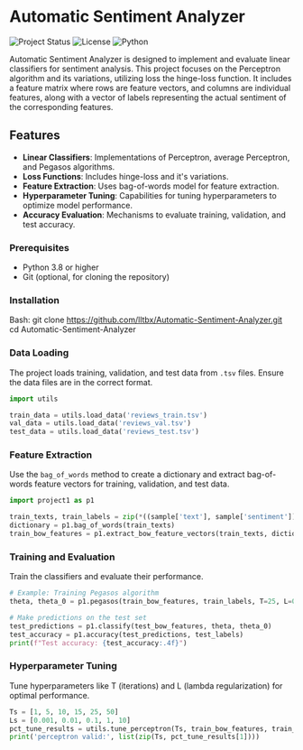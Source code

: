 # Automatic Sentiment Analyzer

![Project Status](https://img.shields.io/badge/status-active-brightgreen.svg)
![License](https://img.shields.io/badge/license-MIT-blue.svg)
![Python](https://img.shields.io/badge/python-3.8%2B-blue.svg)

Automatic Sentiment Analyzer is designed to implement and evaluate linear classifiers for sentiment analysis. This project focuses on the Perceptron algorithm and its variations, utilizing loss the hinge-loss function. It includes a feature matrix where rows are feature vectors, and columns are individual features, along with a vector of labels representing the actual sentiment of the corresponding features.

## Features
- **Linear Classifiers**: Implementations of Perceptron, average Perceptron, and Pegasos algorithms.
- **Loss Functions**: Includes hinge-loss and it's variations.
- **Feature Extraction**: Uses bag-of-words model for feature extraction.
- **Hyperparameter Tuning**: Capabilities for tuning hyperparameters to optimize model performance.
- **Accuracy Evaluation**: Mechanisms to evaluate training, validation, and test accuracy.

### Prerequisites
- Python 3.8 or higher
- Git (optional, for cloning the repository)

### Installation
   Bash:
   git clone https://github.com/lltbx/Automatic-Sentiment-Analyzer.git
   cd Automatic-Sentiment-Analyzer

### Data Loading

The project loads training, validation, and test data from `.tsv` files. Ensure the data files are in the correct format.

```python
import utils

train_data = utils.load_data('reviews_train.tsv')
val_data = utils.load_data('reviews_val.tsv')
test_data = utils.load_data('reviews_test.tsv')
```

### Feature Extraction

Use the `bag_of_words` method to create a dictionary and extract bag-of-words feature vectors for training, validation, and test data.

```python
import project1 as p1

train_texts, train_labels = zip(*((sample['text'], sample['sentiment']) for sample in train_data))
dictionary = p1.bag_of_words(train_texts)
train_bow_features = p1.extract_bow_feature_vectors(train_texts, dictionary)
```

### Training and Evaluation

Train the classifiers and evaluate their performance.

```python
# Example: Training Pegasos algorithm
theta, theta_0 = p1.pegasos(train_bow_features, train_labels, T=25, L=0.01)

# Make predictions on the test set
test_predictions = p1.classify(test_bow_features, theta, theta_0)
test_accuracy = p1.accuracy(test_predictions, test_labels)
print(f"Test accuracy: {test_accuracy:.4f}")
```

### Hyperparameter Tuning

Tune hyperparameters like T (iterations) and L (lambda regularization) for optimal performance.

```python
Ts = [1, 5, 10, 15, 25, 50]
Ls = [0.001, 0.01, 0.1, 1, 10]
pct_tune_results = utils.tune_perceptron(Ts, train_bow_features, train_labels, val_bow_features, val_labels)
print('perceptron valid:', list(zip(Ts, pct_tune_results[1])))
```
